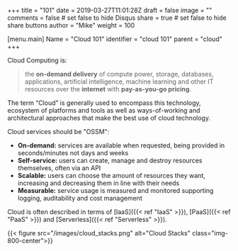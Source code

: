 +++
title = "101"
date = 2019-03-27T11:01:28Z
draft = false
image = ""
comments = false # set false to hide Disqus
share = true	# set false to hide share buttons
author = "Mike"
weight = 100

[menu.main] 
    Name = "Cloud 101" 
    identifier = "cloud 101"
    parent = "cloud"
+++

Cloud Computing is:

>the **on-demand delivery** of compute power, storage, databases, applications, artificial intelligence, machine learning and other IT resources
over the **internet** with **pay-as-you-go pricing**.

The term “Cloud” is generally used to encompass this technology, ecosystem of platforms and tools as well as ways-of-working and architectural approaches that make the best use of cloud technology. 

Cloud services should be "OSSM":

  * **On-demand:** services are available when requested, being provided in seconds/minutes not days and weeks
  * **Self-service:** users can create, manage and destroy resources themselves, often via an API
  * **Scalable:** users can choose the amount of resources they want, increasing and decreasing them in line with their needs
  * **Measurable:** service usage is measured and monitored supporting logging, auditability and cost management
  
Cloud is often described in terms of [IaaS]({{< ref "IaaS" >}}), [PaaS]({{< ref "PaaS" >}}) and [Serverless]({{< ref "Serverless" >}}).

{{< figure src="/images/cloud_stacks.png" alt="Cloud Stacks" class="img-800-center">}}

